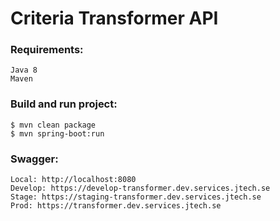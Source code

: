 # Criteria Transformer API

### Requirements:

    Java 8
    Maven

### Build and run project:

    $ mvn clean package
    $ mvn spring-boot:run
    
### Swagger:

    Local: http://localhost:8080
    Develop: https://develop-transformer.dev.services.jtech.se
    Stage: https://staging-transformer.dev.services.jtech.se
    Prod: https://transformer.dev.services.jtech.se
